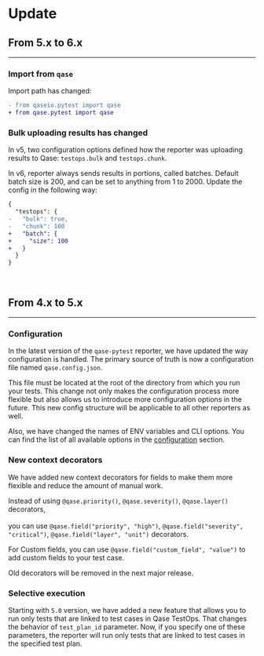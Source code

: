 # Update

## From 5.x to 6.x
---
### Import from `qase`

Import path has changed:

```diff
- from qaseio.pytest import qase
+ from qase.pytest import qase
```

### Bulk uploading results has changed

In v5, two configuration options defined how the reporter was uploading results to Qase:
`testops.bulk` and `testops.chunk`.

In v6, reporter always sends results in portions, called batches.
Default batch size is 200, and can be set to anything from 1 to 2000.
Update the config in the following way:

```diff
{
  "testops": {
-   "bulk": true, 
-   "chunk": 100
+   "batch": {
+     "size": 100
+   }
  }
}
```

<br>


## From 4.x to 5.x
---
### Configuration
In the latest version of the `qase-pytest` reporter, we have updated the way configuration is handled. The primary source of truth is now a configuration file named `qase.config.json`.

This file must be located at the root of the directory from which you run your tests. This change not only makes the configuration process more flexible but also allows us to introduce more configuration options in the future. This new config structure will be applicable to all other reporters as well.

Also, we have changed the names of ENV variables and CLI options. You can find the list of all available options in the [configuration](../../intro/configuration.md) section.

### New context decorators
We have added new context decorators for fields to make them more flexible and reduce the amount of manual work.

Instead of using `@qase.priority()`, `@qase.severity()`, `@qase.layer()` decorators,<br> <br>
you can use `@qase.field("priority", "high")`, `@qase.field("severity", "critical")`, `@qase.field("layer", "unit")` decorators.

For Custom fields, you can use `@qase.field("custom_field", "value")` to add custom fields to your test case.

Old decorators will be removed in the next major release.

### Selective execution
Starting with `5.0` version, we have added a new feature that allows you to run only tests that are linked to test cases in Qase TestOps. That changes the behavior of `test_plan_id` parameter. Now, if you specify one of these parameters, the reporter will run only tests that are linked to test cases in the specified test plan.
